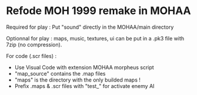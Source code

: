# Refode MOH 1999 remake in MOHAA

Required for play :
Put "sound" directly in the MOHAA/main directory

Optionnal for play :
maps, music, textures, ui can be put in a .pk3 file with 7zip (no compression).

For code (.scr files) :
- Use Visual Code with extension MOHAA morpheus script
- "map_source" contains the .map files
- "maps" is the directory with the only builded maps !
- Prefix .maps & .scr files with "test_" for activate enemy AI